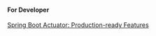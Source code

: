 #### For Developer

[Spring Boot Actuator: Production-ready Features](https://docs.spring.io/spring-boot/docs/current/reference/html/production-ready-features.html#production-ready-enabling)
